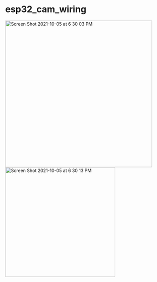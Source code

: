 # esp32_cam_wiring
<img width="465" alt="Screen Shot 2021-10-05 at 6 30 03 PM" src="https://user-images.githubusercontent.com/56200546/136111800-3a6b1074-e1e0-4a37-9067-783214a3c31a.png">
<img width="348" alt="Screen Shot 2021-10-05 at 6 30 13 PM" src="https://user-images.githubusercontent.com/56200546/136111804-b3b0c4d7-b55d-4c26-a938-5730dfef2240.png">
